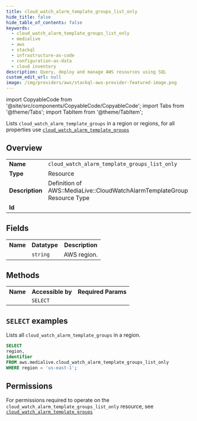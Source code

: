 ```yaml
---
title: cloud_watch_alarm_template_groups_list_only
hide_title: false
hide_table_of_contents: false
keywords:
  - cloud_watch_alarm_template_groups_list_only
  - medialive
  - aws
  - stackql
  - infrastructure-as-code
  - configuration-as-data
  - cloud inventory
description: Query, deploy and manage AWS resources using SQL
custom_edit_url: null
image: /img/providers/aws/stackql-aws-provider-featured-image.png
---
```


import CopyableCode from '@site/src/components/CopyableCode/CopyableCode';
import Tabs from '@theme/Tabs';
import TabItem from '@theme/TabItem';

Lists <code>cloud_watch_alarm_template_groups</code> in a region or regions, for all properties use <a href="/providers/aws/serviceName/cloud_watch_alarm_template_groups/"><code>cloud_watch_alarm_template_groups</code></a>

## Overview
<table><tbody>
<tr><td><b>Name</b></td><td><code>cloud_watch_alarm_template_groups_list_only</code></td></tr>
<tr><td><b>Type</b></td><td>Resource</td></tr>
<tr><td><b>Description</b></td><td>Definition of AWS::MediaLive::CloudWatchAlarmTemplateGroup Resource Type</td></tr>
<tr><td><b>Id</b></td><td><CopyableCode code="aws.medialive.cloud_watch_alarm_template_groups_list_only" /></td></tr>
</tbody></table>

## Fields
<table><tbody><tr><th>Name</th><th>Datatype</th><th>Description</th></tr><tr><td><CopyableCode code="region" /></td><td><code>string</code></td><td>AWS region.</td></tr>
</tbody></table>

## Methods

<table><tbody>
  <tr>
    <th>Name</th>
    <th>Accessible by</th>
    <th>Required Params</th>
  </tr>
  <tr>
    <td><CopyableCode code="list_resources" /></td>
    <td><code>SELECT</code></td>
    <td><CopyableCode code="region" /></td>
  </tr>
</tbody></table>

## `SELECT` examples
Lists all <code>cloud_watch_alarm_template_groups</code> in a region.
```sql
SELECT
region,
identifier
FROM aws.medialive.cloud_watch_alarm_template_groups_list_only
WHERE region = 'us-east-1';
```


## Permissions

For permissions required to operate on the <code>cloud_watch_alarm_template_groups_list_only</code> resource, see <a href="/providers/aws/medialive/cloud_watch_alarm_template_groups/#permissions"><code>cloud_watch_alarm_template_groups</code></a>

